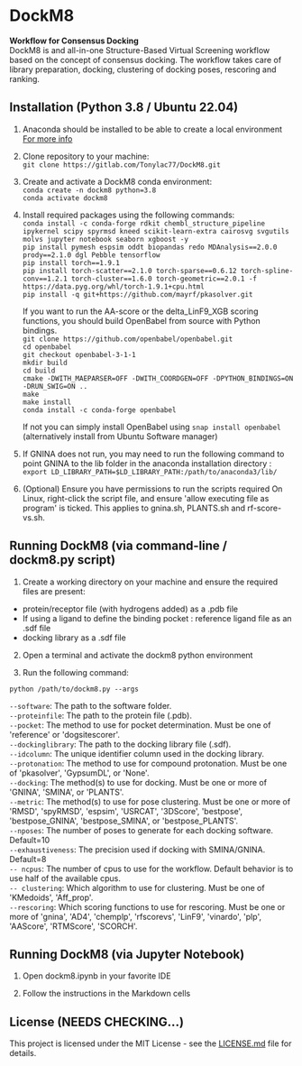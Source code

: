 # DockM8
<!-- markdown-link-check-disable-next-line -->
**Workflow for Consensus Docking**  
DockM8 is and all-in-one Structure-Based Virtual Screening workflow based on the concept of consensus docking. The workflow takes care of library preparation, docking, clustering of docking poses, rescoring and ranking.

## Installation (Python 3.8 / Ubuntu 22.04)
<!-- markdown-link-check-disable-next-line -->

1. Anaconda should be installed to be able to create a local environment [For more info](https://docs.anaconda.com/anaconda/install/index.html)

2. Clone repository to your machine:  
`git clone https://gitlab.com/Tonylac77/DockM8.git` 

3. Create and activate a DockM8 conda environment:  
`conda create -n dockm8 python=3.8`  
`conda activate dockm8`  

4. Install required packages using the following commands:  
`conda install -c conda-forge rdkit chembl_structure_pipeline ipykernel scipy spyrmsd kneed scikit-learn-extra cairosvg svgutils molvs jupyter notebook seaborn xgboost -y`  
`pip install pymesh espsim oddt biopandas redo MDAnalysis==2.0.0 prody==2.1.0 dgl Pebble tensorflow`  
`pip install torch==1.9.1`  
`pip install torch-scatter==2.1.0 torch-sparse==0.6.12 torch-spline-conv==1.2.1 torch-cluster==1.6.0 torch-geometric==2.0.1 -f https://data.pyg.org/whl/torch-1.9.1+cpu.html`  
`pip install -q git+https://github.com/mayrf/pkasolver.git`  

    If you want to run the AA-score or the delta_LinF9_XGB scoring functions, you should build OpenBabel from source with Python bindings.  
    `git clone https://github.com/openbabel/openbabel.git`  
    `cd openbabel`  
    `git checkout openbabel-3-1-1 `  
    `mkdir build`  
    `cd build`  
    `cmake -DWITH_MAEPARSER=OFF -DWITH_COORDGEN=OFF -DPYTHON_BINDINGS=ON -DRUN_SWIG=ON ..`  
    `make`  
    `make install`  
    `conda install -c conda-forge openbabel`  

    If not you can simply install OpenBabel using `snap install openbabel` (alternatively install from Ubuntu Software manager)  

6. If GNINA does not run, you may need to run the following command to point GNINA to the lib folder in the anaconda installation directory : `export LD_LIBRARY_PATH=$LD_LIBRARY_PATH:/path/to/anaconda3/lib/`  

5. (Optional) Ensure you have permissions to run the scripts required
On Linux, right-click the script file, and ensure 'allow executing file as program' is ticked. This applies to gnina.sh, PLANTS.sh and rf-score-vs.sh.  

## Running DockM8 (via command-line / dockm8.py script)

1. Create a working directory on your machine and ensure the required files are present:
- protein/receptor file (with hydrogens added) as a .pdb file
- If using a ligand to define the binding pocket : reference ligand file as an .sdf file
- docking library as a .sdf file

2. Open a terminal and activate the dockm8 python environment

3. Run the following command:

`python /path/to/dockm8.py --args`  

`--software`: The path to the software folder.  
`--proteinfile`: The path to the protein file (.pdb).  
`--pocket`: The method to use for pocket determination. Must be one of 'reference' or 'dogsitescorer'.  
`--dockinglibrary`: The path to the docking library file (.sdf).  
`--idcolumn`: The unique identifier column used in the docking library.  
`--protonation`: The method to use for compound protonation. Must be one of 'pkasolver', 'GypsumDL', or 'None'.  
`--docking`: The method(s) to use for docking. Must be one or more of 'GNINA', 'SMINA', or 'PLANTS'.  
`--metric`: The method(s) to use for pose clustering. Must be one or more of 'RMSD', 'spyRMSD', 'espsim', 'USRCAT', '3DScore', 'bestpose', 'bestpose_GNINA', 'bestpose_SMINA', or 'bestpose_PLANTS'.  
`--nposes`: The number of poses to generate for each docking software. Default=10  
`--exhaustiveness`: The precision used if docking with SMINA/GNINA. Default=8  
`-- ncpus`: The number of cpus to use for the workflow. Default behavior is to use half of the available cpus.  
`-- clustering`: Which algorithm to use for clustering. Must be one of 'KMedoids', 'Aff_prop'.  
`--rescoring`: Which scoring functions to use for rescoring. Must be one or more of 'gnina', 'AD4', 'chemplp', 'rfscorevs', 'LinF9', 'vinardo', 'plp', 'AAScore', 'RTMScore', 'SCORCH'.  

## Running DockM8 (via Jupyter Notebook)

1. Open dockm8.ipynb in your favorite IDE

2. Follow the instructions in the Markdown cells


## License (NEEDS CHECKING...)
<!-- markdown-link-check-disable-next-line -->
This project is licensed under the MIT License - see the [LICENSE.md](https://gitlab.com/Tonylac77/DockM8/-/blob/main/LICENSE) file for details.



